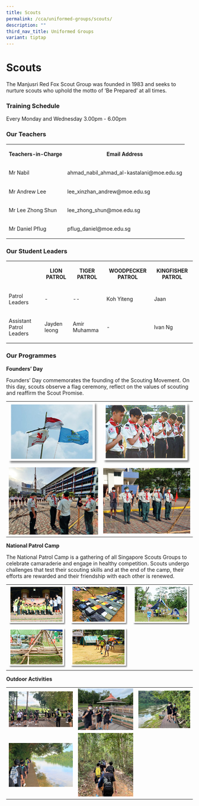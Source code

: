 ```yaml
---
title: Scouts
permalink: /cca/uniformed-groups/scouts/
description: ""
third_nav_title: Uniformed Groups
variant: tiptap
---
```

<h1><strong>Scouts</strong></h1>
<p>The Manjusri Red Fox Scout Group was founded in 1983 and seeks to nurture
scouts who uphold the motto of ‘Be Prepared’ at all times.</p>
<h3><strong>Training Schedule</strong></h3>
<p>Every Monday and Wednesday&nbsp;3.00pm - 6.00pm</p>
<h3><strong>Our Teachers</strong></h3>
<table style="minWidth: 50px">
<colgroup>
<col>
<col>
</colgroup>
<tbody>
<tr>
<th rowspan="1" colspan="1">
<p>Teachers-in-Charge</p>
</th>
<th rowspan="1" colspan="1">
<p>Email Address</p>
</th>
</tr>
<tr>
<td rowspan="1" colspan="1">
<p>Mr Nabil</p>
</td>
<td rowspan="1" colspan="1">
<p>ahmad_nabil_ahmad_al-kastalani@moe.edu.sg</p>
</td>
</tr>
<tr>
<td rowspan="1" colspan="1">
<p>Mr Andrew Lee</p>
</td>
<td rowspan="1" colspan="1">
<p>lee_xinzhan_andrew@moe.edu.sg</p>
</td>
</tr>
<tr>
<td rowspan="1" colspan="1">
<p>Mr Lee Zhong Shun</p>
</td>
<td rowspan="1" colspan="1">
<p>lee_zhong_shun@moe.edu.sg</p>
</td>
</tr>
<tr>
<td rowspan="1" colspan="1">
<p>Mr Daniel Pflug</p>
</td>
<td rowspan="1" colspan="1">
<p>pflug_daniel@moe.edu.sg</p>
</td>
</tr>
</tbody>
</table>
<h3><strong>Our Student Leaders</strong></h3>
<table style="minWidth: 125px">
<colgroup>
<col>
<col>
<col>
<col>
<col>
</colgroup>
<tbody>
<tr>
<th rowspan="1" colspan="1">
<p></p>
</th>
<th rowspan="1" colspan="1">
<p>LION PATROL</p>
</th>
<th rowspan="1" colspan="1">
<p>TIGER PATROL</p>
</th>
<th rowspan="1" colspan="1">
<p>WOODPECKER PATROL</p>
</th>
<th rowspan="1" colspan="1">
<p><strong>KINGFISHER PATROL</strong>
</p>
</th>
</tr>
<tr>
<td rowspan="1" colspan="1">
<p>Patrol Leaders</p>
</td>
<td rowspan="1" colspan="1">
<p>-</p>
</td>
<td rowspan="1" colspan="1">
<p>--</p>
</td>
<td rowspan="1" colspan="1">
<p>Koh Yiteng</p>
</td>
<td rowspan="1" colspan="1">
<p>Jaan</p>
</td>
</tr>
<tr>
<td rowspan="1" colspan="1">
<p>Assistant Patrol Leaders</p>
</td>
<td rowspan="1" colspan="1">
<p>Jayden leong
<br>
</p>
</td>
<td rowspan="1" colspan="1">
<p>Amir Muhamma</p>
</td>
<td rowspan="1" colspan="1">
<p>-</p>
</td>
<td rowspan="1" colspan="1">
<p>Ivan Ng</p>
</td>
</tr>
</tbody>
</table>
<h3><strong>Our Programmes</strong></h3>
<p><strong>Founders’ Day</strong>
</p>
<p>Founders’ Day commemorates the founding of the Scouting Movement. On this
day, scouts observe a flag ceremony, reflect on the values of scouting
and reaffirm the Scout Promise.</p>
<table style="minWidth: 50px">
<colgroup>
<col>
<col>
</colgroup>
<tbody>
<tr>
<td rowspan="1" colspan="1">
<div class="isomer-image-wrapper">
<img style="width: 100%" height="auto" width="100%" alt="" src="/images/Cca/Scouts/scouts02.png">
</div>
</td>
<td rowspan="1" colspan="1">
<div class="isomer-image-wrapper">
<img style="width: 100%" height="auto" width="100%" alt="" src="/images/Cca/Scouts/scouts04.png">
</div>
</td>
</tr>
<tr>
<td rowspan="1" colspan="1">
<div class="isomer-image-wrapper">
<img style="width: 100%" height="auto" width="100%" alt="" src="/images/Cca/Scouts/The%20Scout%20Salute.jpeg">
</div>
</td>
<td rowspan="1" colspan="1">
<div class="isomer-image-wrapper">
<img style="width: 100%" height="auto" width="100%" alt="" src="/images/Cca/Scouts/The%20Scout%20Promise.jpeg">
</div>
</td>
</tr>
</tbody>
</table>
<p><strong>National Patrol Camp</strong>
</p>
<p>The National Patrol Camp is a gathering of all Singapore Scouts Groups
to celebrate camaraderie and engage in healthy competition. Scouts undergo
challenges that test their scouting skills and at the end of the camp,
their efforts are rewarded and their friendship with each other is renewed.</p>
<table style="minWidth: 75px">
<colgroup>
<col>
<col>
<col>
</colgroup>
<tbody>
<tr>
<td rowspan="1" colspan="1">
<div class="isomer-image-wrapper">
<img style="width: 100%" height="auto" width="100%" alt="" src="/images/Cca/Scouts/scouts05.png">
</div>
</td>
<td rowspan="1" colspan="1">
<div class="isomer-image-wrapper">
<img style="width: 100%" height="auto" width="100%" alt="" src="/images/Cca/Scouts/scouts06.png">
</div>
</td>
<td rowspan="1" colspan="1">
<div class="isomer-image-wrapper">
<img style="width: 100%" height="auto" width="100%" alt="" src="/images/Cca/Scouts/scouts07.png">
</div>
</td>
</tr>
<tr>
<td rowspan="1" colspan="1">
<div class="isomer-image-wrapper">
<img style="width: 100%" height="auto" width="100%" alt="" src="/images/Cca/Scouts/scouts08.png">
</div>
</td>
<td rowspan="1" colspan="1">
<div class="isomer-image-wrapper">
<img style="width: 100%" height="auto" width="100%" alt="" src="/images/Cca/Scouts/scouts09.png">
</div>
</td>
<td rowspan="1" colspan="1">
<p></p>
</td>
</tr>
</tbody>
</table>
<p><strong>Outdoor Activities</strong>
</p>
<table style="minWidth: 75px">
<colgroup>
<col>
<col>
<col>
</colgroup>
<tbody>
<tr>
<td rowspan="1" colspan="1">
<div class="isomer-image-wrapper">
<img style="width: 100%" height="auto" width="100%" alt="" src="/images/Cca/Scouts/Safety%20Briefing.jpeg">
</div>
</td>
<td rowspan="1" colspan="1">
<div class="isomer-image-wrapper">
<img style="width: 100%" height="auto" width="100%" alt="" src="/images/Cca/Scouts/Quick%20photo%20before%20the%20hike.jpeg">
</div>
</td>
<td rowspan="1" colspan="1">
<div class="isomer-image-wrapper">
<img style="width: 100%" height="auto" width="100%" alt="" src="/images/Cca/Scouts/Patrol%20Leaders%20taking%20the%20lead.jpeg">
</div>
</td>
</tr>
<tr>
<td rowspan="1" colspan="1">
<div class="isomer-image-wrapper">
<img style="width: 100%" height="auto" width="100%" alt="" src="/images/Cca/Scouts/Appreciating%20Nature.jpeg">
</div>
</td>
<td rowspan="1" colspan="1">
<div class="isomer-image-wrapper">
<img style="width: 100%" height="auto" width="100%" alt="" src="/images/Cca/Scouts/Exploring%20Nature.jpeg">
</div>
</td>
<td rowspan="1" colspan="1">
<p></p>
</td>
</tr>
</tbody>
</table>
<p></p>